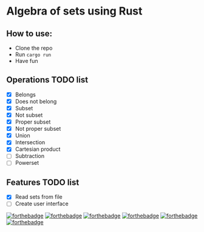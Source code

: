 # Algebra of sets using Rust

## How to use:
- Clone the repo
- Run `cargo run`
- Have fun

## Operations TODO list
- [x] Belongs
- [x] Does not belong
- [x] Subset
- [x] Not subset
- [x] Proper subset
- [x] Not proper subset
- [x] Union
- [x] Intersection
- [x] Cartesian product
- [ ] Subtraction
- [ ] Powerset
## Features TODO list
- [x] Read sets from file
- [ ] Create user interface

[![forthebadge](https://forthebadge.com/images/badges/made-with-rust.svg)](https://forthebadge.com)
[![forthebadge](https://forthebadge.com/images/badges/made-with-crayons.svg)](https://forthebadge.com)
[![forthebadge](https://forthebadge.com/images/badges/contains-tasty-spaghetti-code.svg)](https://forthebadge.com)
[![forthebadge](https://forthebadge.com/images/badges/not-a-bug-a-feature.svg)](https://forthebadge.com)
[![forthebadge](https://forthebadge.com/images/badges/powered-by-black-magic.svg)](https://forthebadge.com)
[![forthebadge](https://forthebadge.com/images/badges/powered-by-electricity.svg)](https://forthebadge.com)
